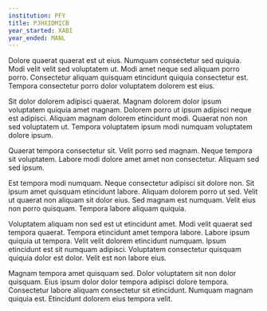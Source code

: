 ```yaml
---
institution: PFY
title: PJHXIDMICB
year_started: XABI
year_ended: MANL
---
```


Dolore quaerat quaerat est ut eius. Numquam consectetur sed quiquia. Modi velit velit sed voluptatem ut. Modi amet neque sed aliquam porro porro. Consectetur aliquam quisquam etincidunt quiquia consectetur est. Tempora consectetur porro dolor voluptatem dolorem est eius.

Sit dolor dolorem adipisci quaerat. Magnam dolorem dolor ipsum voluptatem quiquia amet magnam. Dolorem porro ut ipsum adipisci neque est adipisci. Aliquam magnam dolorem etincidunt modi. Quaerat non non sed voluptatem ut. Tempora voluptatem ipsum modi numquam voluptatem dolore ipsum.

Quaerat tempora consectetur sit. Velit porro sed magnam. Neque tempora sit voluptatem. Labore modi dolore amet amet non consectetur. Aliquam sed sed ipsum.

Est tempora modi numquam. Neque consectetur adipisci sit dolore non. Sit ipsum amet quisquam etincidunt labore. Aliquam dolorem porro ut sed. Velit ut quaerat non aliquam sit dolor eius. Sed magnam est numquam. Velit eius non porro quisquam. Tempora labore aliquam quiquia.

Voluptatem aliquam non sed est ut etincidunt amet. Modi velit quaerat sed tempora quaerat. Tempora etincidunt amet tempora labore. Labore ipsum quiquia ut tempora. Velit velit dolorem etincidunt numquam. Ipsum etincidunt est sit numquam adipisci. Voluptatem consectetur quisquam quiquia dolor est dolor. Velit est non labore eius.

Magnam tempora amet quisquam sed. Dolor voluptatem sit non dolor quisquam. Eius ipsum dolor dolor tempora adipisci dolore tempora. Consectetur labore aliquam consectetur sit etincidunt. Numquam magnam quiquia est. Etincidunt dolorem eius tempora velit.
    